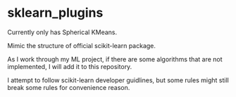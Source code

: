 # sklearn_plugins

Currently only has Spherical KMeans.

Mimic the structure of official scikit-learn package.

As I work through my ML project, if there are some algorithms that are not implemented, I will add it to this repository.

I attempt to follow scikit-learn developer guidlines, but some rules might still break some rules for convenience reason.
